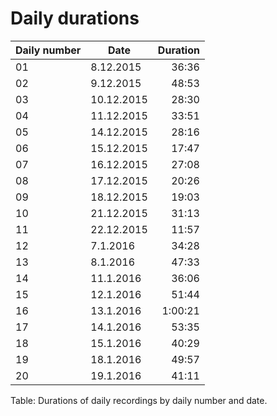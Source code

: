 
# Daily durations

Daily number |Date        |Duration
-------------|------------|-------:
01           | 8.12.2015  | 36:36
02           | 9.12.2015  | 48:53
03           | 10.12.2015 | 28:30
04           | 11.12.2015 | 33:51
05           | 14.12.2015 | 28:16
06           | 15.12.2015 | 17:47
07           | 16.12.2015 | 27:08
08           | 17.12.2015 | 20:26
09           | 18.12.2015 | 19:03
10           | 21.12.2015 | 31:13
11           | 22.12.2015 | 11:57
12           | 7.1.2016   | 34:28
13           | 8.1.2016   | 47:33
14           | 11.1.2016  | 36:06
15           | 12.1.2016  | 51:44
16           | 13.1.2016  | 1:00:21
17           | 14.1.2016  | 53:35
18           | 15.1.2016  | 40:29
19           | 18.1.2016  | 49:57
20           | 19.1.2016  | 41:11

Table: Durations of daily recordings by daily number and date.
